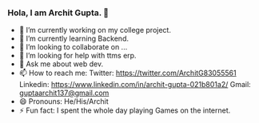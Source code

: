 ### Hola, I am Archit Gupta. 👋



- 🔭 I’m currently working on my college project.
- 🌱 I’m currently learning Backend.
- 👯 I’m looking to collaborate on ...
- 🤔 I’m looking for help with ttms erp.
- 💬 Ask me about web dev.
- 📫 How to reach me: Twitter: https://twitter.com/ArchitG83055561
                       Linkedin: https://www.linkedin.com/in/archit-gupta-021b801a2/
                       Gmail: guptaarchit137@gmail.com
- 😄 Pronouns: He/His/Archit
- ⚡ Fun fact: I spent the whole day playing Games on the internet.
